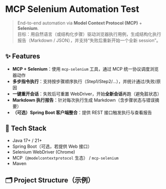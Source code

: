 # MCP Selenium Automation Test

> End-to-end automation via **Model Context Protocol (MCP)** + **Selenium**.  
> 目标：用自然语言（或结构化步骤）驱动浏览器执行用例，生成结构化执行报告（Markdown / JSON），并支持“失败后重新开始一个全新 session”。

## ✨ Features

- **MCP + Selenium**：使用 `mcp-selenium` 工具，通过 MCP 统一协议调度浏览器动作
- **多步指令执行**：支持按步骤顺序执行（Step1/Step2/...），并统计通过/失败/原因
- **一键重开会话**：失败后可重置 WebDriver，开始**全新会话**再跑（避免脏状态）
- **Markdown 执行报告**：针对每次执行生成 Markdown（含步骤状态与错误摘要）
- **（可选）Spring Boot 客户端整合**：提供 REST 接口触发执行与查看报告

## 🧱 Tech Stack

- Java 17+ / 21+
- Spring Boot（可选，若提供 Web 接口）
- Selenium WebDriver (Chrome)
- MCP（`@modelcontextprotocol` 生态） / `mcp-selenium`
- Maven

## 🗂 Project Structure（示例）

